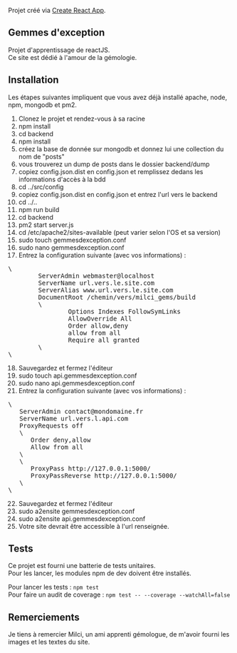 Projet créé via [Create React App](https://github.com/facebook/create-react-app).

## Gemmes d'exception

Projet d'apprentissage de reactJS.<br>
Ce site est dédié à l'amour de la gémologie.

## Installation

Les étapes suivantes impliquent que vous avez déjà installé apache, node, npm, mongodb et pm2.

1. Clonez le projet et rendez-vous à sa racine
2. npm install
3. cd backend
4. npm install
5. créez la base de donnée sur mongodb et donnez lui une collection du nom de "posts"
6. vous trouverez un dump de posts dans le dossier backend/dump
7. copiez config.json.dist en config.json et remplissez dedans les informations d'accès à la bdd
8. cd ../src/config
9. copiez config.json.dist en config.json et entrez l'url vers le backend
10. cd ../..
11. npm run build
12. cd backend
13. pm2 start server.js
14. cd /etc/apache2/sites-available (peut varier selon l'OS et sa version)
15. sudo touch gemmesdexception.conf
16. sudo nano gemmesdexception.conf
17. Entrez la configuration suivante (avec vos informations) :
<pre>
\<VirtualHost *:80>
        ServerAdmin webmaster@localhost
        ServerName url.vers.le.site.com
        ServerAlias www.url.vers.le.site.com
        DocumentRoot /chemin/vers/milci_gems/build
        \<Directory /chemin/vers/milci_gems/build>
                Options Indexes FollowSymLinks
                AllowOverride All
                Order allow,deny
                allow from all
                Require all granted
        \</Directory>
\</VirtualHost>
</pre>
18. Sauvegardez et fermez l'éditeur
19. sudo touch api.gemmesdexception.conf
20. sudo nano api.gemmesdexception.conf
21. Entrez la configuration suivante (avec vos informations) :
<pre>
\<VirtualHost *:80>
   ServerAdmin contact@mondomaine.fr
   ServerName url.vers.l.api.com
   ProxyRequests off
   \<Proxy *>
      Order deny,allow
      Allow from all
   \</Proxy>
   \<Location />
      ProxyPass http://127.0.0.1:5000/
      ProxyPassReverse http://127.0.0.1:5000/
   \</Location>
\</VirtualHost>
</pre>
22. Sauvegardez et fermez l'éditeur
23. sudo a2ensite gemmesdexception.conf
24. sudo a2ensite api.gemmesdexception.conf
25. Votre site devrait être accessible à l'url renseignée.

## Tests

Ce projet est fourni une batterie de tests unitaires.<br>
Pour les lancer, les modules npm de dev doivent être installés.

Pour lancer les tests : `npm test`<br>
Pour faire un audit de coverage : `npm test -- --coverage --watchAll=false`

## Remerciements

Je tiens à remercier Milci, un ami apprenti gémologue, de m'avoir fourni les images et les textes du site.